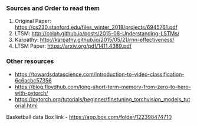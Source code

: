 ### Sources and Order to read them
1) Original Paper: https://cs230.stanford.edu/files_winter_2018/projects/6945761.pdf
2) LTSM: http://colah.github.io/posts/2015-08-Understanding-LSTMs/
3) Karpathy: http://karpathy.github.io/2015/05/21/rnn-effectiveness/
4) LTSM Paper: https://arxiv.org/pdf/1411.4389.pdf

### Other resources
- https://towardsdatascience.com/introduction-to-video-classification-6c6acbc57356
- https://blog.floydhub.com/long-short-term-memory-from-zero-to-hero-with-pytorch/
- https://pytorch.org/tutorials/beginner/finetuning_torchvision_models_tutorial.html

Basketball data Box link - https://app.box.com/folder/122398474710
